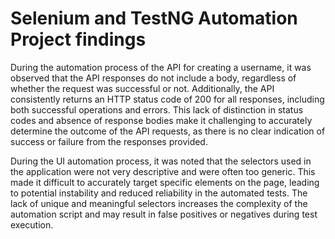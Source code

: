 # Selenium and TestNG Automation Project findings

During the automation process of the API for creating a username, it was observed that the API responses do not include a body, regardless of whether the request was successful or not. Additionally, the API consistently returns an HTTP status code of 200 for all responses, including both successful operations and errors. This lack of distinction in status codes and absence of response bodies make it challenging to accurately determine the outcome of the API requests, as there is no clear indication of success or failure from the responses provided.

During the UI automation process, it was noted that the selectors used in the application were not very descriptive and were often too generic. This made it difficult to accurately target specific elements on the page, leading to potential instability and reduced reliability in the automated tests. The lack of unique and meaningful selectors increases the complexity of the automation script and may result in false positives or negatives during test execution.

